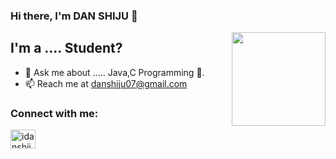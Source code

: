 ### Hi there, I'm DAN SHIJU 👋

<img align='right' src='https://github.com/Rishit-dagli/Rishit-dagli/blob/master/images/octocat-anime.gif' width='150"'>

## I'm a .... Student?

- 💬 Ask me about ..... Java,C Programming 👀.
- 📫 Reach me at danshiju07@gmail.com

### Connect with me:

<a href="https://instagram.com/idanshiju" target="blank"><img align="center" src="https://raw.githubusercontent.com/rahuldkjain/github-profile-readme-generator/master/src/images/icons/Social/instagram.svg" alt="idanshiju" height="30" width="40" /></a>
